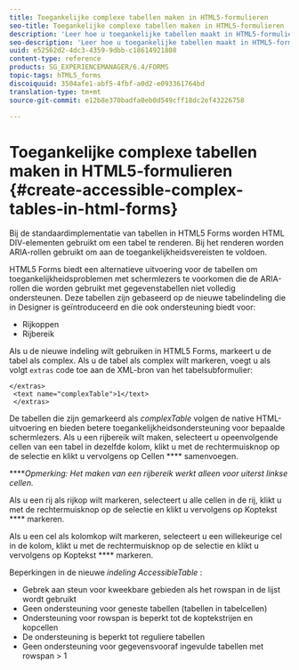 ```yaml
---
title: Toegankelijke complexe tabellen maken in HTML5-formulieren
seo-title: Toegankelijke complexe tabellen maken in HTML5-formulieren
description: 'Leer hoe u toegankelijke tabellen maakt in HTML5-formulieren. '
seo-description: 'Leer hoe u toegankelijke tabellen maakt in HTML5-formulieren. '
uuid: e52562d2-4dc3-4359-9dbb-c18614921808
content-type: reference
products: SG_EXPERIENCEMANAGER/6.4/FORMS
topic-tags: hTML5_forms
discoiquuid: 3504afe1-abf5-4fbf-a0d2-e093361764bd
translation-type: tm+mt
source-git-commit: e12b8e370badfa0eb0d549cff18dc2ef43226758

---
```



# Toegankelijke complexe tabellen maken in HTML5-formulieren {#create-accessible-complex-tables-in-html-forms}

Bij de standaardimplementatie van tabellen in HTML5 Forms worden HTML DIV-elementen gebruikt om een tabel te renderen. Bij het renderen worden ARIA-rollen gebruikt om aan de toegankelijkheidsvereisten te voldoen.

HTML5 Forms biedt een alternatieve uitvoering voor de tabellen om toegankelijkheidsproblemen met schermlezers te voorkomen die de ARIA-rollen die worden gebruikt met gegevenstabellen niet volledig ondersteunen. Deze tabellen zijn gebaseerd op de nieuwe tabelindeling die in Designer is geïntroduceerd en die ook ondersteuning biedt voor:

* Rijkoppen
* Rijbereik

Als u de nieuwe indeling wilt gebruiken in HTML5 Forms, markeert u de tabel als complex. Als u de tabel als complex wilt markeren, voegt u als volgt `extras` code toe aan de XML-bron van het tabelsubformulier:

```
</extras>
 <text name="complexTable">1</text>
 </extras>
```

De tabellen die zijn gemarkeerd als *complexTable* volgen de native HTML-uitvoering en bieden betere toegankelijkheidsondersteuning voor bepaalde schermlezers.  Als u een rijbereik wilt maken, selecteert u opeenvolgende cellen van een tabel in dezelfde kolom, klikt u met de rechtermuisknop op de selectie en klikt u vervolgens op Cellen **** samenvoegen.

*****Opmerking: Het maken van een rijbereik werkt alleen voor uiterst linkse cellen.*

Als u een rij als rijkop wilt markeren, selecteert u alle cellen in de rij, klikt u met de rechtermuisknop op de selectie en klikt u vervolgens op Koptekst **** markeren.

Als u een cel als kolomkop wilt markeren, selecteert u een willekeurige cel in de kolom, klikt u met de rechtermuisknop op de selectie en klikt u vervolgens op Koptekst **** markeren.

Beperkingen in de nieuwe *indeling AccessibleTable* :

* Gebrek aan steun voor kweekbare gebieden als het rowspan in de lijst wordt gebruikt
* Geen ondersteuning voor geneste tabellen (tabellen in tabelcellen)
* Ondersteuning voor rowspan is beperkt tot de koptekstrijen en kopcellen
* De ondersteuning is beperkt tot reguliere tabellen
* Geen ondersteuning voor gegevensvooraf ingevulde tabellen met rowspan > 1

